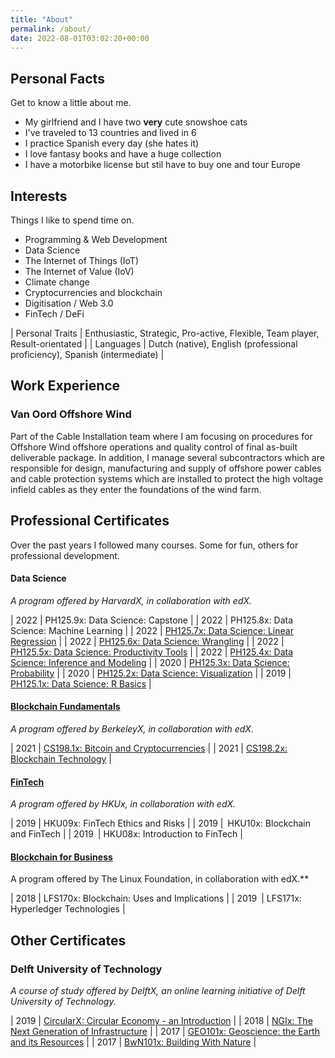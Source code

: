 ```yaml
---
title: "About"
permalink: /about/
date: 2022-08-01T03:02:20+00:00
---
```


## Personal Facts
Get to know a little about me. 


- My girlfriend and I have two **very** cute snowshoe cats
- I've traveled to 13 countries and lived in 6 
- I practice Spanish every day (she hates it)
- I love fantasy books and have a huge collection
- I have a motorbike license but stil have to buy one and tour Europe

## Interests
Things I like to spend time on.

- Programming & Web Development
- Data Science 
- The Internet of Things (IoT)
- The Internet of Value (IoV)
- Climate change  
- Cryptocurrencies and blockchain
- Digitisation / Web 3.0
- FinTech / DeFi


| Personal Traits | Enthusiastic, Strategic, Pro-active, Flexible, Team player, Result-orientated |
| Languages | Dutch (native), English (professional proficiency), Spanish (intermediate) |





## Work Experience 

>
### Van Oord Offshore Wind
Part of the Cable Installation team where I am focusing on procedures for
Offshore Wind offshore operations and quality control of final as-built deliverable package. In
addition, I manage several subcontractors which are responsible for design,
manufacturing and supply of offshore power cables and cable protection
systems which are installed to protect the high voltage infield cables as they
enter the foundations of the wind farm.

## Professional Certificates
Over the past years I followed many courses. Some for fun, others for professional development.

#### Data Science
*A program offered by HarvardX, in collaboration with edX.*

| 2022 | PH125.9x: Data Science: Capstone |
| 2022 | PH125.8x: Data Science: Machine Learning |
| 2022 | [PH125.7x: Data Science: Linear Regression](https://courses.edx.org/certificates/ce37c7fa77fb4657a6a4af5ede69822e) |
| 2022 | [PH125.6x: Data Science: Wrangling](https://courses.edx.org/certificates/aee00f9696be4bdcb80981f2a1909c08) |
| 2022 | [PH125.5x: Data Science: Productivity Tools](https://courses.edx.org/certificates/745a00fe84324a308fc4cf093ee41612) |
| 2022 | [PH125.4x: Data Science: Inference and Modeling](https://courses.edx.org/certificates/ec36a72b479c46b582c2a11e26d7c014) |
| 2020 | [PH125.3x: Data Science: Probability](https://courses.edx.org/certificates/e767c341cc934f10a27e40269008f1eb) |
| 2020 | [PH125.2x: Data Science: Visualization](https://courses.edx.org/certificates/e41eb362813440e1b410d962e2bb4c87) |
| 2019 | [PH125.1x: Data Science: R Basics](https://courses.edx.org/certificates/83df5437b31c4ae0a8fce50526fb92be) |

#### [Blockchain Fundamentals](https://credentials.edx.org/credentials/b3dbe5bf5bb04d099509d69584d2bbb4/)
*A program offered by BerkeleyX, in collaboration with edX.*

| 2021 | [CS198.1x: Bitcoin and Cryptocurrencies](https://courses.edx.org/certificates/df2c13927b394a69b427b372f8f7137d) |
| 2021 | [CS198.2x: Blockchain Technology](https://courses.edx.org/certificates/5fd6dbeea0554682873c1d811b26b25f) |

#### [FinTech](https://credentials.edx.org/credentials/51ec9839e43d44c1aa4f3e1099cade63/)
*A program offered by HKUx, in collaboration with edX.*

| 2019 | HKU09x: FinTech Ethics and Risks |
| 2019 | HKU10x: Blockchain and FinTech |
| 2019 | HKU08x: Introduction to FinTech |

#### [Blockchain for Business](https://credentials.edx.org/credentials/358a49a9675e4a3da570e0744546eacc/)
A program offered by The Linux Foundation, in collaboration with edX.**

| 2018 | LFS170x: Blockchain: Uses and Implications |
| 2019 | LFS171x: Hyperledger Technologies |

## Other Certificates

### Delft University of Technology
*A course of study offered by DelftX, an online learning initiative of Delft University of Technology.*

| 2019 | [CircularX: Circular Economy - an Introduction](https://courses.edx.org/certificates/189bec43aa324fa3a7a9e39f2749c41c) |
| 2018 | [NGIx: The Next Generation of Infrastructure](https://courses.edx.org/certificates/53533b5ec90049c9bb86db92b9f61074) |
| 2017 | [GEO101x: Geoscience: the Earth and its Resources](https://courses.edx.org/certificates/f59ae58a378e42a7856540b9a657e62e) |
| 2017 | [BwN101x: Building With Nature](https://courses.edx.org/certificates/6acc98f2c7184e76b3bcb874f31995cb) |
